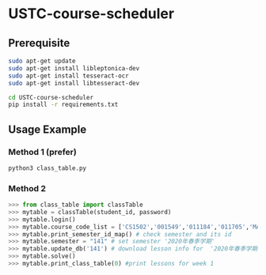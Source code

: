 # USTC-course-scheduler

## Prerequisite
```bash
sudo apt-get update
sudo apt-get install libleptonica-dev 
sudo apt-get install tesseract-ocr
sudo apt-get install libtesseract-dev

cd USTC-course-scheduler
pip install -r requirements.txt
```

## Usage Example

### Method 1 (prefer)
```bash
python3 class_table.py
```

### Method 2
```python
>>> from class_table import classTable
>>> mytable = classTable(student_id, password)
>>> mytable.login()
>>> mytable.course_code_list = ['CS1502','001549','011184','011705','MARX1004','018214','011094','011096','011103','011145','011175','017082']
>>> mytable.print_semester_id_map() # check semester and its id
>>> mytable.semester = "141" # set semester '2020年春季学期'
>>> mytable.update_db('141') # download lesson info for  '2020年春季学期'
>>> mytable.solve()
>>> mytable.print_class_table(0) #print lessons for week 1
```